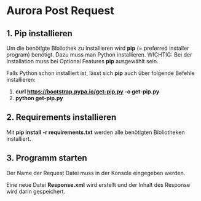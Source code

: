 # Aurora Post Request

## 1. Pip installieren
Um die benötigte Bibliothek zu installieren wird __pip__ (= preferred installer program) benötigt. Dazu muss man Python installieren.
WICHTIG: Bei der Installation muss bei Optional Features __pip__ ausgewählt sein.

Falls Python schon installiert ist, lässt sich __pip__ auch über folgende Befehle installieren:
1. __curl https://bootstrap.pypa.io/get-pip.py -o get-pip.py__
2. __python get-pip.py__

## 2. Requirements installieren
Mit __pip install -r requirements.txt__ werden alle benötigten Bibliotheken installiert.

## 3. Programm starten
Der Name der Request Datei muss in der Konsole eingegeben werden.

Eine neue Datei __Response.xml__ wird erstellt und der Inhalt des Response wird darin gespeichert.